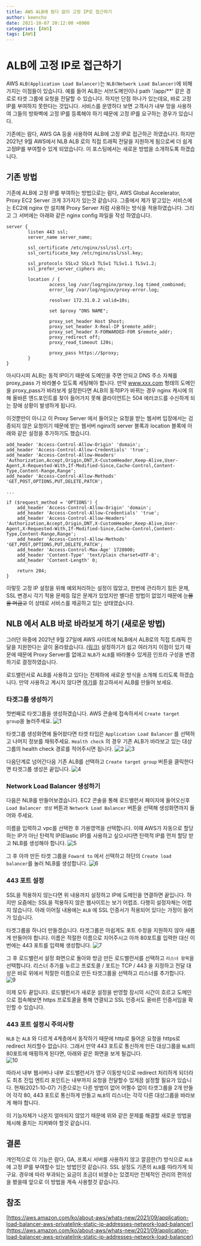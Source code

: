 ```yaml
---
title: AWS ALB에 람다 없이 고정 IP로 접근하기
author: keencho
date: 2021-10-07 20:12:00 +0900
categories: [AWS]
tags: [AWS]
---
```


# **ALB에 고정 IP로 접근하기**  
AWS `ALB(Application Load Balancer)`는 `NLB(Network Load Balancer)`에 비해 가지는 이점들이 있습니다. 예를 들어 ALB는 서브도메인이나 path '/app/**' 같은 경로로 타겟 그룹에 요청을 전달할 수 있습니다. 
하지만 단점 하나가 있는데요, 바로 고정 IP를 부여하지 못한다는 것입니다. 서비스를 운영하다 보면 고객사가 내부 망을 사용하여 그들의 방화벽에 고정 IP를 등록해야 하기 때문에 고정 IP를 요구하는 경우가 있습니다.  

기존에는 람다, AWS GA 등을 사용하여 ALB에 고정 IP로 접근하곤 하였습니다. 하지만 2021년 9월 AWS에서 NLB ALB 로의 직접 트래픽 전달을 지원하게 됨으로써 더 쉽게 고정IP를 부여할수 있게 되었습니다. 
이 포스팅에서는 새로운 방법을 소개하도록 하겠습니다.  

## **기존 방법**
기존에 ALB에 고정 IP를 부여하는 방법으로는 람다, AWS Global Accelerator, Proxy EC2 Server 크게 3가지가 있는것 같습니다. 그중에서 제가 맡고있는 서비스에는 EC2에 nginx 만 설치해 Proxy Server 처럼 사용하는 방식을 적용하였습니다. 
그리고 그 서버에는 아래와 같은 nginx config 파일을 작성 하였습니다.
```
server {
        listen 443 ssl;
        server_name server_name;

        ssl_certificate /etc/nginx/ssl/ssl.crt;
        ssl_certificate_key /etc/nginx/ssl/ssl.key;

        ssl_protocols SSLv2 SSLv3 TLSv1 TLSv1.1 TLSv1.2;
        ssl_prefer_server_ciphers on;

        location / {
                access_log /var/log/nginx/proxy.log timed_combined;
                error_log /var/log/nginx/proxy-error.log;

                resolver 172.31.0.2 valid=10s;

                set $proxy "DNS NAME";

                proxy_set_header Host $host;
                proxy_set_header X-Real-IP $remote_addr;
                proxy_set_header X-FORWARDED-FOR $remote_addr;
                proxy_redirect off;
                proxy_read_timeout 120s;

                proxy_pass https://$proxy;
        }
}
```  

아시다시피 ALB는 동적 IP이기 때문에 도메인을 주면 안되고 DNS 주소 자체를 proxy_pass 가 바라볼수 있도록 세팅해야 합니다. 만약 www.xxx.com 형태의 도메인을 proxy_pass가 바라보게 설정한다면 ALB의 동적IP가 바뀌는 경우 nginx 캐시에 의해 올바른 엔드포인트를 찾아 들어가지 못해 클라이언트는 504 에러코드를 수신하게 되는 장애 상황이 발생하게 됩니다.  

이것뿐만이 아니고 이 Proxy Server 에서 들어오는 요청을 받는 웹서버 입장에서는 검증되지 않은 요청이기 때문에 받는 웹서버 nginx의 server 블록과 location 블록에 아래와 같은 설정을 추가하기도 했습니다. 
```
add_header 'Access-Control-Allow-Origin' 'domain';
add_header 'Access-Control-Allow-Credentials' 'true';
add_header 'Access-Control-Allow-Headers' 'Authorization,Accept,Origin,DNT,X-CustomHeader,Keep-Alive,User-Agent,X-Requested-With,If-Modified-Since,Cache-Control,Content-Type,Content-Range,Range';
add_header 'Access-Control-Allow-Methods' 'GET,POST,OPTIONS,PUT,DELETE,PATCH';

...

if ($request_method = 'OPTIONS') {
    add_header 'Access-Control-Allow-Origin' 'domain';
    add_header 'Access-Control-Allow-Credentials' 'true';
    add_header 'Access-Control-Allow-Headers' 'Authorization,Accept,Origin,DNT,X-CustomHeader,Keep-Alive,User-Agent,X-Requested-With,If-Modified-Since,Cache-Control,Content-Type,Content-Range,Range';
    add_header 'Access-Control-Allow-Methods' 'GET,POST,OPTIONS,PUT,DELETE,PATCH';
    add_header 'Access-Control-Max-Age' 1728000;
    add_header 'Content-Type' 'text/plain charset=UTF-8';
    add_header 'Content-Length' 0;

    return 204;
}
```  
이렇듯 고정 IP 설정을 위해 예외처리하는 설정이 많았고, 한번에 관리하기 힘든 문제, SSL 변경시 각기 적용 문제등 많은 문제가 있었지만 별다른 방법이 없었기 때문에 ~~눈물을 머금고~~ 이 상태로 서비스를 제공하고 있는 상태였습니다.  

## **NLB 에서 ALB 바로 바라보게 하기 (새로운 방법)**  
그러던 와중에 2021년 9월 27일에 AWS 사이트에 NLB에서 ALB로의 직접 트래픽 전달을 지원한다는 글이 올라왔습니다. [(링크)](https://aws.amazon.com/ko/about-aws/whats-new/2021/09/application-load-balancer-aws-privatelink-static-ip-addresses-network-load-balancer/) 설정하기가 쉽고 여러가지 이점이 있기 때문에 때문에 Proxy Server를 없애고 `NLB`가 `ALB`를 바라볼수 있게끔 인프라 구성을 변경하기로 결정하였습니다.  

로드밸런서로 ALB를 사용하고 있다는 전제하에 새로운 방식을 소개해 드리도록 하겠습니다. 만약 사용하고 계시지 않다면 [여기](https://keencho.github.io/posts/aws-cicd-4/)를 참고하셔서 ALB를 만들어 보세요.

### **타겟그룹 생성하기**
첫번째로 타겟그룹을 생성하겠습니다. AWS 콘솔에 접속하셔서 `Create target group`을 눌러주세요.
![1](/assets/img/custom/aws/alb-static-ip/1.PNG)

타겟그룹 생성화면에 들어왔다면 타겟 타입은 `Application Load Balancer` 를 선택하고 나머지 정보를 채워주세요. `Health check` 의 경우 기존 ALB가 바라보고 있는 대상 그룹의 health check 경로를 적어주시면 됩니다.
![2](/assets/img/custom/aws/alb-static-ip/2.PNG)
![3](/assets/img/custom/aws/alb-static-ip/3.PNG)  

다음단계로 넘어간다음 기존 ALB를 선택하고 `Create target group` 버튼을 클릭한다면 타겟그룹 생성은 끝입니다. 
![4](/assets/img/custom/aws/alb-static-ip/4.PNG)  

### **Network Load Balancer 생성하기**
다음은 NLB를 만들어보겠습니다. EC2 콘솔을 통해 로드밸런서 페이지에 들어오신후 `Load Balancer 생성` 버튼과 `Network Load Balancer` 버튼을 선택해 생성화면까지 들어와 주세요.  

이름을 입력하고 vpc를 선택한 후 가용영역을 선택합니다. 이때 AWS가 자동으로 할당하는 IP가 아닌 탄력적 IP(Elastic IP)를 사용하고 싶으시다면 탄력적 IP를 먼저 할당 받고 NLB를 생성해야 합니다.
![5](/assets/img/custom/aws/alb-static-ip/5.PNG)  

그 후 아까 만든 타겟 그룹을 `Foward to` 에서 선택하고 하단의 `Create load balancer`를 눌러 NLB를 생성합니다.
![6](/assets/img/custom/aws/alb-static-ip/6.PNG)  

### **443 포트 설정**
SSL을 적용하지 않는다면 위 내용까지 설정하고 IP에 도메인을 연결하면 끝입니다. 하지만 요즘에는 SSL을 적용하지 않은 웹사이트는 보기 어렵죠. 다행히 설정자체는 어렵지 않습니다. 아래 이어질 내용에는 `ALB` 에 SSL 인증서가 적용되어 있다는 가정이 들어가 있습니다.  

타겟그룹을 하나더 만들겠습니다. 타겟그룹은 아쉽게도 포트 수정을 지원하지 않아 새롭게 만들어야 합니다. 이름은 적절한 이름으로 지어주시고 아까 80포트를 입력한 대신 이번에는 443 포트를 입력해 생성합니다.
![7](/assets/img/custom/aws/alb-static-ip/7.PNG)  

그 후 로드밸런서 설정 화면으로 돌아와 방금 만든 로드밸런서를 선택하고 `리스너 항목`을 선택합니다. 리스너 추가를 누르고 프로토콜 / 포트는 TCP / 443 을 지정하고 전달 대상은 바로 위에서 적절한 이름으로 만든 타겟그룹을 선택하고 리스너를 추가합니다.
![9](/assets/img/custom/aws/alb-static-ip/9.PNG) 

이제 모두 끝입니다. 로드밸런서가 새로운 설정을 반영할 잠시의 시간이 흐르고 도메인으로 접속해보면 https 프로토콜을 통해 연결되고 SSL 인증서도 올바른 인증서임을 확인할 수 있습니다.  

### **443 포트 설정시 주의사항**
`NLB` 는 `ALB` 와 다르게 4계층에서 동작하기 때문에 http로 들어온 요청을 https로 redirect 처리할수 없습니다. 그래서 만약 443 포트로 통신하게 만든 대상그룹을 `NLB`의 80포트에 매핑하게 된다면, 아래와 같은 화면을 보게 될겁니다.  
![10](/assets/img/custom/aws/alb-static-ip/10.PNG)  

따라서 내부 웹서버나 내부 로드밸런서가 영구 이동방식으로 redirect 처리하게 되더라도 최초 진입 엔트리 포인트는 내부까지 요청을 전달할수 있게끔 설정할 필요가 있습니다. 현재(2021-10-07) 기준으로는 다른 방법이 없어 어쩔수 없이 타겟그룹을 2개 만들어 각각 80, 443 포트로 통신하게 만들고 `NLB`의 리스너는 각각 다른 대상그룹을 바라보게 해야 합니다.

이 기능자체가 나온지 얼마되지 않았기 때문에 위와 같은 문제를 해결할 새로운 방법을 제시해 줄지는 지켜봐야 할것 같습니다.  

## **결론**  
개인적으로 이 기능은 람다, GA, 프록시 서버를 사용하지 않고 깔끔한(?) 방식으로 `ALB` 에 고정 IP를 부여할수 있는 방법인것 같습니다. SSL 설정도 기존의 `ALB`를 따라가게 되구요. 경우에 따라 부과되는 요금이 조금더 비쌀수는 있겠지만 전체적인 관리의 편의성을 봤을때 앞으로 이 방법을 계속 사용할것 같습니다.  

## **참조**  
[https://aws.amazon.com/ko/about-aws/whats-new/2021/09/application-load-balancer-aws-privatelink-static-ip-addresses-network-load-balancer](https://aws.amazon.com/ko/about-aws/whats-new/2021/09/application-load-balancer-aws-privatelink-static-ip-addresses-network-load-balancer)



